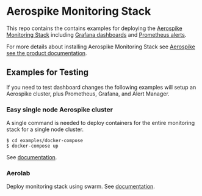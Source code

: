 # Aerospike Monitoring Stack
This repo contains the contains examples for deploying the [Aerospike Monitoring Stack](https://www.aerospike.com/docs/tools/monitorstack/index.html) including [Grafana dashboards](./config/grafana/) and [Prometheus alerts](./config/prometheus/aerospike_rules.yml).

For more details about installing Aerospike Monitoring Stack see [Aerospike see the product documentation](https://www.aerospike.com/docs/tools/monitorstack/index.html).


## Examples for Testing
If you need to test dashboard changes the following examples will setup
an Aerospike cluster, plus Prometheus, Grafana, and Alert Manager. 

### Easy single node Aerospike cluster

A single command is needed to deploy containers for the entire monitoring stack for a single node cluster.
```
$ cd examples/docker-compose
$ docker-compose up
```
See [documentation](examples/docker-compose/).

### Aerolab

Deploy monitoring stack using swarm.  See [documentation](examples/aerolab/).
